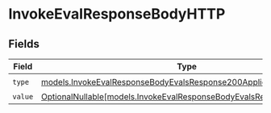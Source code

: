 # InvokeEvalResponseBodyHTTP


## Fields

| Field                                                                                                                                        | Type                                                                                                                                         | Required                                                                                                                                     | Description                                                                                                                                  |
| -------------------------------------------------------------------------------------------------------------------------------------------- | -------------------------------------------------------------------------------------------------------------------------------------------- | -------------------------------------------------------------------------------------------------------------------------------------------- | -------------------------------------------------------------------------------------------------------------------------------------------- |
| `type`                                                                                                                                       | [models.InvokeEvalResponseBodyEvalsResponse200ApplicationJSON8Type](../models/invokeevalresponsebodyevalsresponse200applicationjson8type.md) | :heavy_check_mark:                                                                                                                           | N/A                                                                                                                                          |
| `value`                                                                                                                                      | [OptionalNullable[models.InvokeEvalResponseBodyEvalsResponse200Value]](../models/invokeevalresponsebodyevalsresponse200value.md)             | :heavy_minus_sign:                                                                                                                           | N/A                                                                                                                                          |